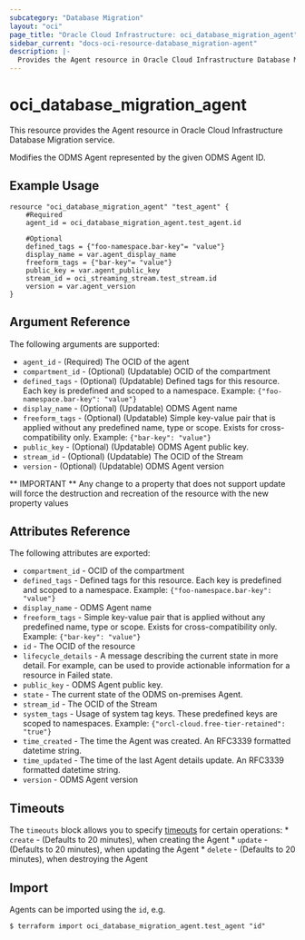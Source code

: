 ```yaml
---
subcategory: "Database Migration"
layout: "oci"
page_title: "Oracle Cloud Infrastructure: oci_database_migration_agent"
sidebar_current: "docs-oci-resource-database_migration-agent"
description: |-
  Provides the Agent resource in Oracle Cloud Infrastructure Database Migration service
---
```


# oci_database_migration_agent
This resource provides the Agent resource in Oracle Cloud Infrastructure Database Migration service.

Modifies the ODMS Agent represented by the given ODMS Agent ID.

## Example Usage

```hcl
resource "oci_database_migration_agent" "test_agent" {
	#Required
	agent_id = oci_database_migration_agent.test_agent.id

	#Optional
	defined_tags = {"foo-namespace.bar-key"= "value"}
	display_name = var.agent_display_name
	freeform_tags = {"bar-key"= "value"}
	public_key = var.agent_public_key
	stream_id = oci_streaming_stream.test_stream.id
	version = var.agent_version
}
```

## Argument Reference

The following arguments are supported:

* `agent_id` - (Required) The OCID of the agent 
* `compartment_id` - (Optional) (Updatable) OCID of the compartment 
* `defined_tags` - (Optional) (Updatable) Defined tags for this resource. Each key is predefined and scoped to a namespace. Example: `{"foo-namespace.bar-key": "value"}` 
* `display_name` - (Optional) (Updatable) ODMS Agent name 
* `freeform_tags` - (Optional) (Updatable) Simple key-value pair that is applied without any predefined name, type or scope. Exists for cross-compatibility only. Example: `{"bar-key": "value"}` 
* `public_key` - (Optional) (Updatable) ODMS Agent public key. 
* `stream_id` - (Optional) (Updatable) The OCID of the Stream 
* `version` - (Optional) (Updatable) ODMS Agent version 


** IMPORTANT **
Any change to a property that does not support update will force the destruction and recreation of the resource with the new property values

## Attributes Reference

The following attributes are exported:

* `compartment_id` - OCID of the compartment 
* `defined_tags` - Defined tags for this resource. Each key is predefined and scoped to a namespace. Example: `{"foo-namespace.bar-key": "value"}` 
* `display_name` - ODMS Agent name 
* `freeform_tags` - Simple key-value pair that is applied without any predefined name, type or scope. Exists for cross-compatibility only. Example: `{"bar-key": "value"}` 
* `id` - The OCID of the resource 
* `lifecycle_details` - A message describing the current state in more detail. For example, can be used to provide actionable information for a resource in Failed state. 
* `public_key` - ODMS Agent public key. 
* `state` - The current state of the ODMS on-premises Agent. 
* `stream_id` - The OCID of the Stream 
* `system_tags` - Usage of system tag keys. These predefined keys are scoped to namespaces. Example: `{"orcl-cloud.free-tier-retained": "true"}` 
* `time_created` - The time the Agent was created. An RFC3339 formatted datetime string. 
* `time_updated` - The time of the last Agent details update. An RFC3339 formatted datetime string. 
* `version` - ODMS Agent version 

## Timeouts

The `timeouts` block allows you to specify [timeouts](https://registry.terraform.io/providers/oracle/oci/latest/docs/guides/changing_timeouts) for certain operations:
	* `create` - (Defaults to 20 minutes), when creating the Agent
	* `update` - (Defaults to 20 minutes), when updating the Agent
	* `delete` - (Defaults to 20 minutes), when destroying the Agent


## Import

Agents can be imported using the `id`, e.g.

```
$ terraform import oci_database_migration_agent.test_agent "id"
```

